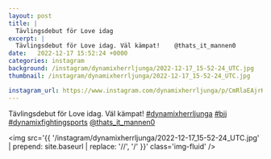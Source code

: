 ```yaml
---
layout: post
title: |
  Tävlingsdebut för Love idag
excerpt: |
  Tävlingsdebut för Love idag. Väl kämpat!    @thats_it_mannen0
date:   2022-12-17 15:52:24 +0000
categories: instagram
background: /instagram/dynamixherrljunga/2022-12-17_15-52-24_UTC.jpg
thumbnail: /instagram/dynamixherrljunga/2022-12-17_15-52-24_UTC.jpg

instagram_url: https://www.instagram.com/dynamixherrljunga/p/CmRlaEAjrKq
---
```

Tävlingsdebut för Love idag. Väl kämpat! [#dynamixherrljunga](https://www.instagram.com/explore/tags/dynamixherrljunga/) [#bjj](https://www.instagram.com/explore/tags/bjj/) [#dynamixfightingsports](https://www.instagram.com/explore/tags/dynamixfightingsports/) [@thats_it_mannen0](https://www.instagram.com/thats_it_mannen0/)



<img src='{{ '/instagram/dynamixherrljunga/2022-12-17_15-52-24_UTC.jpg' | prepend: site.baseurl | replace: '//', '/' }}' class='img-fluid' />
